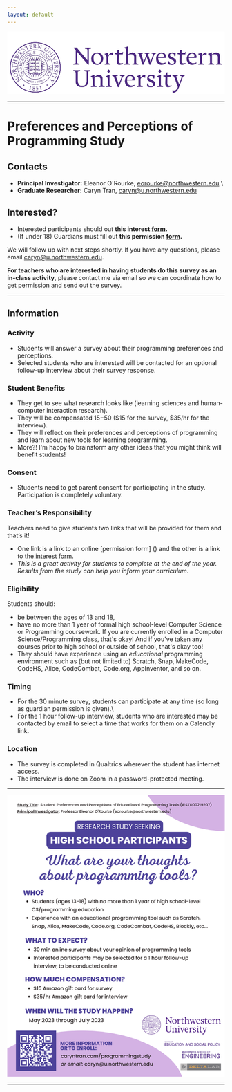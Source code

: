 ```yaml
---
layout: default
---
```


<img class="small-picture" src="northwestern.png">

---
# Preferences and Perceptions of Programming Study

## Contacts
- **Principal Investigator:** Eleanor O'Rourke, eorourke@northwestern.edu \
- **Graduate Researcher:** Caryn Tran, caryn@u.northwestern.edu

## Interested?
- Interested participants should out **this interest [form]().**
- (If under 18) Guardians must fill out **this permission [form]().**

We will follow up with next steps shortly. If you have any questions, please email caryn@u.northwestern.edu. 

**For teachers who are interested in having students do this survey as an in-class activity**, please contact me via email so we can coordinate how to get permission and send out the survey. 

---

## Information

### Activity
- Students will answer a survey about their programming preferences and perceptions. 
- Selected students who are interested will be contacted for an optional follow-up interview about their survey response.

### Student Benefits
- They get to see what research looks like (learning sciences and human-computer interaction research).
- They will be compensated $15-$50 ($15 for the survey, $35/hr for the interview).
- They will reflect on their preferences and perceptions of programming and learn about new tools for learning programming.
- More?! I'm happy to brainstorm any other ideas that you might think will benefit students!

### Consent
- Students need to get parent consent for participating in the study. Participation is completely voluntary.

### Teacher’s Responsibility
Teachers need to give students two links that will be provided for them and that’s it! 
- One link is a link to an online [permission form] () and the other is a link to [the interest form](). 
- _This is a great activity for students to complete at the end of the year. Results from the study can help you inform your curriculum._  

### Eligibility
Students should:
- be between the ages of 13 and 18, 
- have no more than 1 year of formal high school-level Computer Science or Programming coursework. If you are currently enrolled in a Computer Science/Programming class, that's okay! And if you've taken any courses prior to high school or outside of school, that's okay too!
- They should have experience using an _educational_ programming environment such as (but not limited to) Scratch, Snap, MakeCode, CodeHS, Alice, CodeCombat, Code.org, AppInventor, and so on. 

### Timing
- For the 30 minute survey, students can participate at any time (so long as guardian permission is given).\\
- For the 1 hour follow-up interview, students who are interested may be contacted by email to select a time that works for them on a Calendly link.

### Location
- The survey is completed in Qualtrics wherever the student has internet access. 
- The interview is done on Zoom in a password-protected meeting. 

---

<img class="picture" src="recruitment.png">

---

